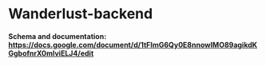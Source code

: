 # Wanderlust-backend
#### Schema and documentation: https://docs.google.com/document/d/1tFImG6Qy0E8nnowIMO89agikdKGgbofnrX0mlviELJ4/edit
